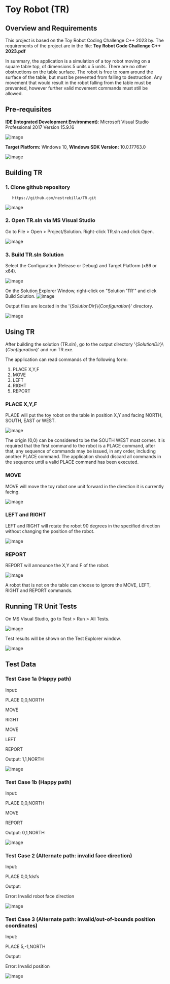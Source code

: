 # Toy Robot (TR)

## Overview and Requirements

This project is based on the Toy Robot Coding Challenge C++ 2023 by. The requirements of the project are in the file: **Toy Robot Code Challenge C++ 2023.pdf**

In summary, the application is a simulation of a toy robot moving on a square table top, of dimensions 5 units x 5 units. There are no other obstructions on the table surface. The robot is free to roam around the surface of the table, but must be prevented from falling to destruction. Any movement that would result in the robot falling from the table must be prevented, however further valid movement commands must still be allowed.

## Pre-requisites

**IDE (Integrated Development Environment)**: Microsoft Visual Studio Professional 2017 Version 15.9.16

![image](https://user-images.githubusercontent.com/57872874/236676380-da8e731f-b292-4b67-bd67-af8e64ecb165.png)


**Target Platform:** Windows 10, **Windows SDK Version:** 10.0.17763.0

![image](https://user-images.githubusercontent.com/57872874/236676474-d91c8634-b565-4395-b29d-0c998404af31.png)



## Building TR

### 1. Clone github repository
       https://github.com/nestrebilla/TR.git

![image](https://user-images.githubusercontent.com/57872874/236677885-0cbd23af-c2b2-43fa-8e46-8835095ef482.png)

### 2. Open TR.sln via MS Visual Studio

Go to File > Open > Project/Solution. Right-click TR.sln and click Open.

![image](https://user-images.githubusercontent.com/57872874/236678287-a01d716f-e472-4548-9535-085e938da34c.png)

### 3. Build TR.sln Solution

Select the Configuration (Release or Debug) and Target Platform (x86 or x64).

![image](https://user-images.githubusercontent.com/57872874/236678649-219d7de6-3124-4760-b17f-2dbfe1a5e863.png)

On the Solution Explorer Window, right-click on "Solution 'TR'" and click Build Solution.
![image](https://user-images.githubusercontent.com/57872874/236678749-89c01ab7-76ac-48b7-bf9b-f5bd0dfda148.png)

Output files are located in the '{_SolutionDir_}\\{_Configuration_}' directory.

![image](https://user-images.githubusercontent.com/57872874/236678986-b530e6b9-20b0-4206-b966-51c904ae8a80.png)


## Using TR 

After building the solution (TR.sln), go to the output directory '{_SolutionDir_}\\{_Configuration_}' and run TR.exe.

The application can read commands of the following form:
1. PLACE X,Y,F
2. MOVE
3. LEFT
4. RIGHT
5. REPORT

### PLACE X,Y,F

PLACE will put the toy robot on the table in position X,Y and facing NORTH, SOUTH, EAST or WEST.

![image](https://user-images.githubusercontent.com/57872874/236679743-9995a5c8-c891-4524-9ef1-9c0ed021ce0e.png)

The origin (0,0) can be considered to be the SOUTH WEST most corner. It is required that the first command to the robot is a PLACE command, after that, any sequence of commands may be issued, in any order, including another PLACE command. The application should discard all commands in the sequence until a valid PLACE command has been executed.

### MOVE

MOVE will move the toy robot one unit forward in the direction it is currently facing.

![image](https://user-images.githubusercontent.com/57872874/236679865-1a5c273d-39b8-4b86-b091-80c01ee4ec3f.png)

### LEFT and RIGHT

LEFT and RIGHT will rotate the robot 90 degrees in the specified direction without changing the position of the robot.

![image](https://user-images.githubusercontent.com/57872874/236679937-8035e65c-56bd-4d24-85be-c82c4b37225a.png)

### REPORT

REPORT will announce the X,Y and F of the robot.

![image](https://user-images.githubusercontent.com/57872874/236680092-04d3717a-3615-4193-92cf-298b415ac708.png)

A robot that is not on the table can choose to ignore the MOVE, LEFT, RIGHT and REPORT commands.



## Running TR Unit Tests

On MS Visual Studio, go to Test > Run > All Tests.

![image](https://user-images.githubusercontent.com/57872874/236680250-af538eff-5096-41e0-b3a3-e0211ba02cec.png)

Test results will be shown on the Test Explorer window.

![image](https://user-images.githubusercontent.com/57872874/236680306-9ae09573-f38d-4782-ae84-d9b30b076d66.png)


## Test Data

### Test Case 1a (Happy path)

Input:

PLACE 0,0,NORTH

MOVE

RIGHT

MOVE

LEFT

REPORT

Output: 1,1,NORTH

![image](https://user-images.githubusercontent.com/57872874/236680626-96c175b4-b8dc-4ab2-975b-fafa02358fb8.png)


### Test Case 1b (Happy path)

Input:

PLACE 0,0,NORTH

MOVE

REPORT

Output: 0,1,NORTH

![image](https://user-images.githubusercontent.com/57872874/236681105-0f21aabe-31a6-4cdc-bca3-c50a630824ce.png)


### Test Case 2 (Alternate path: invalid face direction)

Input:

PLACE 0,0,fdsfs

Output:

Error: Invalid robot face direction

![image](https://user-images.githubusercontent.com/57872874/236680794-bcb49076-eb15-4f6f-93e5-fb96e210465f.png)


### Test Case 3 (Alternate path: invalid/out-of-bounds position coordinates)

Input:

PLACE 5,-1,NORTH

Output:

Error: Invalid position

![image](https://user-images.githubusercontent.com/57872874/236680940-a1ff36c9-ef0d-4929-8067-27d6bae4a579.png)


